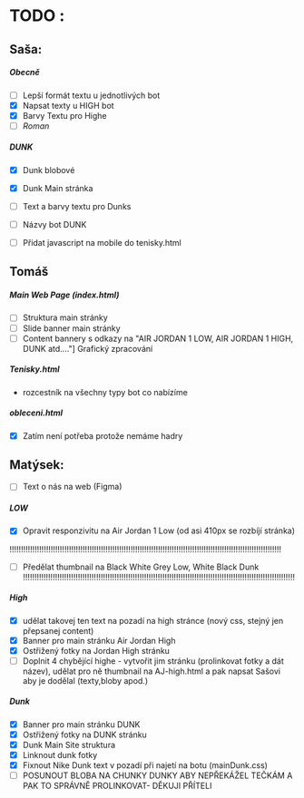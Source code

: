 # TODO :
## Saša:
##### Obecně
- [ ] Lepší formát textu u jednotlivých bot
- [X] Napsat texty u HIGH bot
- [X] Barvy Textu pro Highe
- [ ] *Roman*
##### DUNK
- [x] Dunk blobové
- [x] Dunk Main stránka
- [ ] Text a barvy textu pro Dunks
- [ ] Názvy bot DUNK
- [ ] Přidat javascript na mobile do tenisky.html



## Tomáš
##### Main Web Page (index.html)
- [ ] Struktura main stránky
- [ ] Slide banner main stránky
- [ ] Content bannery s odkazy na "AIR JORDAN 1 LOW, AIR JORDAN 1 HIGH, DUNK atd...."] Grafický zpracování
##### Tenisky.html
- rozcestník na všechny typy bot co nabízíme
##### obleceni.html
- [X] Zatím není potřeba protože nemáme hadry 



## Matýsek:
- [ ] Text o nás na web (Figma)
##### LOW
- [X] Opravit responzivitu na Air Jordan 1 Low (od asi 410px se rozbíjí stránka)

!!!!!!!!!!!!!!!!!!!!!!!!!!!!!!!!!!!!!!!!!!!!!!!!!!!!!!!!!!!!!!!!!!!!!!!!!!!!!!!!!!!!!!!!!!!!!!!!!!!!!!!!!!!!!!!!!!!!!!!
- [ ] Předělat thumbnail na Black White Grey Low, White Black Dunk
!!!!!!!!!!!!!!!!!!!!!!!!!!!!!!!!!!!!!!!!!!!!!!!!!!!!!!!!!!!!!!!!!!!!!!!!!!!!!!!!!!!!!!!!!!!!!!!!!!!!!!!!!!!!!!!!!!!!!!!

##### High
- [X] udělat takovej ten text na pozadí na high stránce (nový css, stejný jen přepsanej content)
- [X] Banner pro main stránku Air Jordan High
- [X] Ostřižený fotky na Jordan High stránku
- [ ] Doplnit 4 chybějící highe - vytvořit jim stránku (prolinkovat fotky a dát název), udělat pro ně thumbnail na AJ-high.html a pak napsat Sašovi aby je dodělal (texty,bloby apod.)
##### Dunk
- [X] Banner pro main stránku DUNK
- [X] Ostřižený fotky na DUNK stránku
- [X] Dunk Main Site struktura
- [X] Linknout dunk fotky
- [X] Fixnout Nike Dunk text v pozadí při najetí na botu (mainDunk.css)
- [ ] POSUNOUT BLOBA NA CHUNKY DUNKY ABY NEPŘEKÁŽEL TEČKÁM A PAK TO SPRÁVNĚ PROLINKOVAT- DĚKUJI PŘÍTELI
